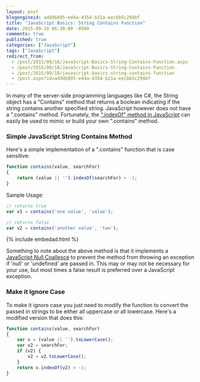 ```yaml
---
layout: post
blogengineid: adddb895-e44a-4354-b21a-eecbb5c294bf
title: "JavaScript Basics: String Contains Function"
date: 2015-09-18 06:30:00 -0500
comments: true
published: true
categories: ["JavaScript"]
tags: ["JavaScript"]
redirect_from: 
  - /post/2015/09/18/JavaScript-Basics-String-Contains-Function.aspx
  - /post/2015/09/18/JavaScript-Basics-String-Contains-Function
  - /post/2015/09/18/javascript-basics-string-contains-function
  - /post.aspx?id=adddb895-e44a-4354-b21a-eecbb5c294bf
---
```

<!-- more -->

In many of the server-side programming languages like C#, the String object has a "Contains" method that returns a boolean indicating if the string contains another specified string. JavaScript however does not have a ".contains" method. Fortunately, the <a href="https://developer.mozilla.org/en-US/docs/Web/JavaScript/Reference/Global_Objects/String/indexOf" target="_blank">".indexOf" method in JavaScript</a> can easily be used to mimic or build your own ".contains" method.
<h3>Simple JavaScript String Contains Method</h3>

Here's a simple implementation of a ".contains" function that is case sensitive:

```js
function contains(value, searchFor)
{
	return (value || '').indexOf(searchFor) > -1;
}
```

Sample Usage:

```js
// returns true
var v1 = contains('one value', 'value');

// returns false
var v2 = contains('another value', 'two');
```

{% include embedad.html %}

Something to note about the above method is that it implements a <a href="/post/2008/10/14/JavaScript-Gem-Null-Coalescing-using-the-OR-Operator">JavaScript Null Coallesce</a> to prevent the method from throwing an exception if 'null' or 'undefined' are passed in. This may or may not be necessary for your use, but most times a false result is preferred over a JavaScript exception.
<h3>Make it Ignore Case</h3>

To make it ignore case you just need to modify the function to convert the passed in strings to be either all uppercase or all lowercase. Here's a modified version that does this:

```js
function contains(value, searchFor)
{
	var v = (value || '').toLowerCase();
	var v2 = searchFor;
	if (v2) {
		v2 = v2.toLowerCase();
	}
	return v.indexOf(v2) > -1;
}
```
